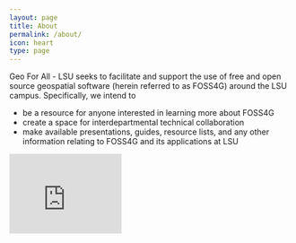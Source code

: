 ```yaml
---
layout: page
title: About
permalink: /about/
icon: heart
type: page
---
```


Geo For All - LSU seeks to facilitate and support the use of free and open source geospatial software (herein referred to as FOSS4G) around the LSU campus. Specifically, we intend to

- be a resource for anyone interested in learning more about FOSS4G
- create a space for interdepartmental technical collaboration
- make available presentations, guides, resource lists, and any other information relating to FOSS4G and its applications at LSU


<iframe src="https://githubbadge.appspot.com/geoforall-lsu?s=1" style="border: 0;height: 142px;width: 200px;overflow: hidden;" frameBorder="0"></iframe>

